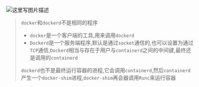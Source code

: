 ![这里写图片描述](D:\markdown\Docker\Dockerd,coniainerd关系.assets\aHR0cDovL2ltZy5ibG9nLmNzZG4ubmV0LzIwMTgwMTA4MTIxNDUyMzc0)

> `docker`和`dockerd`不是相同的程序
>
> - `docker`是一个客户端的工具,用来调用`dockerd`
> - `Dockerd`是一个服务端程序,默认是通过`socket`通信的,也可以设置为通过`TCP`通信,`Dockerd`相当与存在于用户与`containerd`之间的中间键,最终还是调用的`containerd`
>
> `dockerd`也不是最终运行容器的进程,它会调用`containerd`,然后`containerd`产生一个`docker-shim`进程,`docker-shim`再会器调用`Runc`来运行容器

